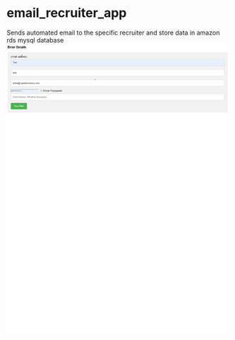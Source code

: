 # email_recruiter_app
Sends automated email to the specific recruiter and store data in amazon rds mysql database
![Enter Details Home Page](index.png)


